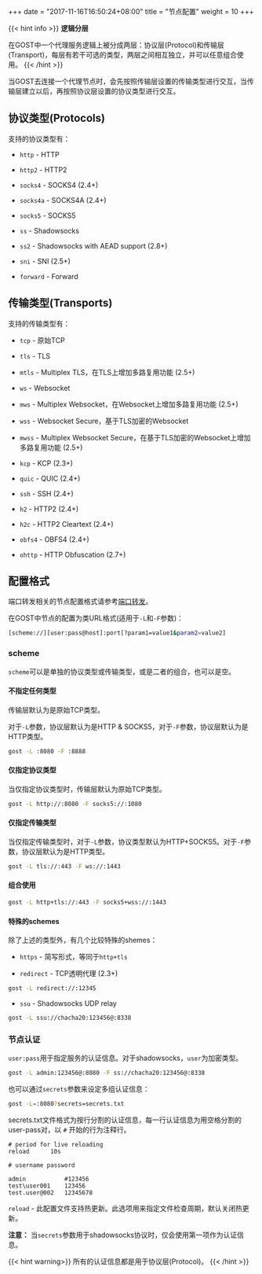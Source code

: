 +++
date = "2017-11-16T16:50:24+08:00"
title = "节点配置"
weight = 10
+++

{{< hint info >}}
**逻辑分层**

在GOST中一个代理服务逻辑上被分成两层：协议层(Protocol)和传输层(Transport)，每层有若干可选的类型，两层之间相互独立，并可以任意组合使用。
{{< /hint >}}

当GOST去连接一个代理节点时，会先按照传输层设置的传输类型进行交互，当传输层建立以后，再按照协议层设置的协议类型进行交互。

## 协议类型(Protocols)

支持的协议类型有：

* `http` - HTTP

* `http2` - HTTP2

* `socks4` - SOCKS4 (2.4+)

* `socks4a` - SOCKS4A (2.4+)

* `socks5` - SOCKS5

* `ss` - Shadowsocks

* `ss2` - Shadowsocks with AEAD support (2.8+)

* `sni` - SNI (2.5+)

* `forward` - Forward

## 传输类型(Transports)

支持的传输类型有：

* `tcp` - 原始TCP

* `tls` - TLS

* `mtls` - Multiplex TLS，在TLS上增加多路复用功能 (2.5+)

* `ws` - Websocket

* `mws` - Multiplex Websocket，在Websocket上增加多路复用功能 (2.5+)

* `wss` - Websocket Secure，基于TLS加密的Websocket

* `mwss` - Multiplex Websocket Secure，在基于TLS加密的Websocket上增加多路复用功能 (2.5+)

* `kcp` - KCP (2.3+)

* `quic` - QUIC (2.4+)

* `ssh` - SSH (2.4+)

* `h2` - HTTP2 (2.4+)

* `h2c` - HTTP2 Cleartext (2.4+)

* `obfs4` - OBFS4 (2.4+)

* `ohttp` - HTTP Obfuscation (2.7+)


## 配置格式

端口转发相关的节点配置格式请参考[端口转发](../port-forwarding/)。

在GOST中节点的配置为类URL格式(适用于`-L`和`-F`参数)：

```bash
[scheme://][user:pass@host]:port[?param1=value1&param2=value2]
```

### **scheme** 

`scheme`可以是单独的协议类型或传输类型，或是二者的组合，也可以是空。

#### 不指定任何类型

传输层默认为是原始TCP类型。

对于`-L`参数，协议层默认为是HTTP & SOCKS5，对于`-F`参数，协议层默认为是HTTP类型。

```bash
gost -L :8080 -F :8888
```

#### 仅指定协议类型

当仅指定协议类型时，传输层默认为原始TCP类型。

```bash
gost -L http://:8080 -F socks5://:1080
```

#### 仅指定传输类型

当仅指定传输类型时，对于`-L`参数，协议类型默认为HTTP+SOCKS5。对于`-F`参数，协议层默认为是HTTP类型。

```bash
gost -L tls://:443 -F ws://:1443
```

#### 组合使用

```bash
gost -L http+tls://:443 -F socks5+wss://:1443
```

#### 特殊的schemes

除了上述的类型外，有几个比较特殊的shemes：

* `https` - 简写形式，等同于`http+tls`

* `redirect` - TCP透明代理 (2.3+)

 ```bash
 gost -L redirect://:12345
 ```

* `ssu` - Shadowsocks UDP relay

```bash
gost -L ssu://chacha20:123456@:8338
```

### **节点认证**

`user:pass`用于指定服务的认证信息。对于shadowsocks，`user`为加密类型。

```bash
gost -L admin:123456@:8080 -F ss://chacha20:123456@:8338
```

也可以通过`secrets`参数来设定多组认证信息：

```bash
gost -L=:8080?secrets=secrets.txt
```

secrets.txt文件格式为按行分割的认证信息，每一行认证信息为用空格分割的user-pass对，以 `#` 开始的行为注释行。

```text
# period for live reloading
reload      10s

# username password

admin           #123456
test\user001    123456
test.user@002   12345678
```

`reload` - 此配置文件支持热更新。此选项用来指定文件检查周期，默认关闭热更新。

**注意：** 当`secrets`参数用于shadowsocks协议时，仅会使用第一项作为认证信息。

{{< hint warning>}}
所有的认证信息都是用于协议层(Protocol)。
{{< /hint >}}
